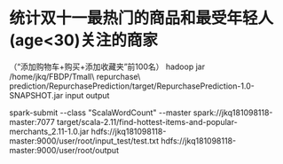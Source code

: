 # 统计双⼗⼀最热⻔的商品和最受年轻⼈(age<30)关注的商家
（“添加购物⻋+购买+添加收藏夹”前100名）
hadoop jar /home/jkq/FBDP/Tmall\ repurchase\ prediction/RepurchasePrediction/target/RepurchasePrediction-1.0-SNAPSHOT.jar input output

spark-submit --class "ScalaWordCount" --master spark://jkq181098118-master:7077 target/scala-2.11/find-hottest-items-and-popular-merchants_2.11-1.0.jar hdfs://jkq181098118-master:9000/user/root/input_test/test.txt hdfs://jkq181098118-master:9000/user/root/output